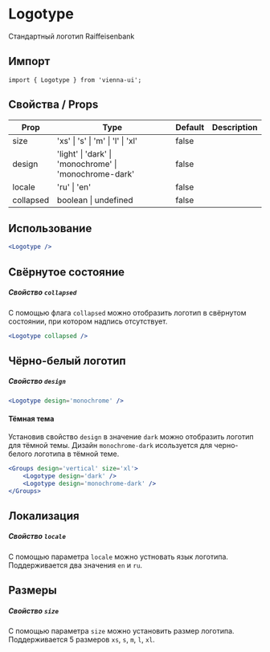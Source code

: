 # Logotype

Стандартный логотип Raiffeisenbank


## Импорт

```
import { Logotype } from 'vienna-ui';
```

## Свойства / Props

Prop | Type | Default | Description
--- | --- | --- | ---
size | 'xs' \| 's' \| 'm' \| 'l' \| 'xl' | false |
design | 'light' \| 'dark' \| 'monochrome' \| 'monochrome-dark' | false |
locale | 'ru' \| 'en' | false |
collapsed | boolean \| undefined | false |

## Использование

```jsx
<Logotype />
```

## Свёрнутое состояние
##### Свойство `collapsed`

С помощью флага `collapsed` можно отобразить логотип в свёрнутом состоянии, при котором надпись отсутствует.

```jsx
<Logotype collapsed />
```

## Чёрно-белый логотип
##### Свойство `design`

```jsx
<Logotype design='monochrome' />
```

#### Тёмная тема

Установив свойство `design` в значение `dark` можно отобразить логотип для тёмной темы. Дизайн `monochrome-dark` исользуется для черно-белого логотипа в тёмной теме.

```jsx
<Groups design='vertical' size='xl'>
    <Logotype design='dark' />
    <Logotype design='monochrome-dark' />
</Groups>
```

## Локализация
##### Свойство `locale`

С помощью параметра `locale` можно устновать язык логотипа. Поддерживается два значения `en` и `ru`.

## Размеры
##### Свойство `size`

С помощью параметра `size` можно установить размер логотипа. Поддерживается 5 размеров `xs`, `s`, `m`, `l`, `xl`.
